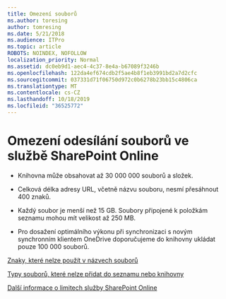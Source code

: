 ```yaml
---
title: Omezení souborů
ms.author: toresing
author: tomresing
ms.date: 5/21/2018
ms.audience: ITPro
ms.topic: article
ROBOTS: NOINDEX, NOFOLLOW
localization_priority: Normal
ms.assetid: dc0eb9d1-aec4-4c37-8e4a-b67089f3246b
ms.openlocfilehash: 122da4ef674cdb2f5ae4b8f1eb3991bd2a7d2cfc
ms.sourcegitcommit: 037331d71f06750d972c0b6278b23bb15c4806ca
ms.translationtype: MT
ms.contentlocale: cs-CZ
ms.lasthandoff: 10/18/2019
ms.locfileid: "36525772"
---
```

# <a name="file-upload-limits-in-sharepoint-online"></a>Omezení odesílání souborů ve službě SharePoint Online

- Knihovna může obsahovat až 30 000 000 souborů a složek.
    
- Celková délka adresy URL, včetně názvu souboru, nesmí přesáhnout 400 znaků.
    
- Každý soubor je menší než 15 GB. Soubory připojené k položkám seznamu mohou mít velikost až 250 MB.
    
- Pro dosažení optimálního výkonu při synchronizaci s novým synchronním klientem OneDrive doporučujeme do knihovny ukládat pouze 100 000 souborů. 
    
[Znaky, které nelze použít v názvech souborů](https://go.microsoft.com/fwlink/?linkid=866430)
  
[Typy souborů, které nelze přidat do seznamu nebo knihovny](https://go.microsoft.com/fwlink/?linkid=273757)
  
[Další informace o limitech služby SharePoint Online](https://go.microsoft.com/fwlink/?linkid=271273)
  

